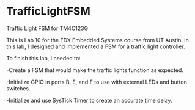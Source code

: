 # TrafficLightFSM
Traffic Light FSM for TM4C123G

This is Lab 10 for the EDX Embedded Systems course from UT Austin. In this lab, I designed and implemented a FSM
for a traffic light controller. 

To finish this lab, I needed to:

-Create a FSM that would make the traffic lights function as expected.

-Initialize GPIO in ports B, E, and F to use with external LEDs and button switches.

-Initialize and use SysTick Timer to create an accurate time delay.

